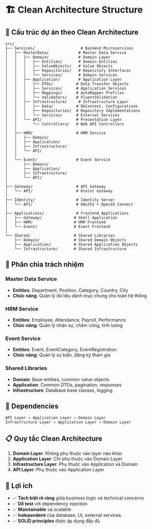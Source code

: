 # 🏗️ Clean Architecture Structure

## 📁 Cấu trúc dự án theo Clean Architecture

```
src/
├── Services/                    # Backend Microservices
│   ├── MasterData/             # Master Data Service
│   │   ├── Domain/             # Domain Layer
│   │   │   ├── Entities/       # Domain Entities
│   │   │   ├── ValueObjects/   # Value Objects
│   │   │   ├── Repositories/   # Repository Interfaces
│   │   │   └── Services/       # Domain Services
│   │   ├── Application/        # Application Layer
│   │   │   ├── DTOs/          # Data Transfer Objects
│   │   │   ├── Services/      # Application Services
│   │   │   ├── Mappings/      # AutoMapper Profiles
│   │   │   └── Validators/    # FluentValidation
│   │   ├── Infrastructure/     # Infrastructure Layer
│   │   │   ├── Data/          # DbContext, Configurations
│   │   │   ├── Repositories/  # Repository Implementations
│   │   │   └── Services/      # External Services
│   │   └── API/               # Presentation Layer
│   │       └── Controllers/   # Web API Controllers
│   │
│   ├── HRM/                   # HRM Service
│   │   ├── Domain/
│   │   ├── Application/
│   │   ├── Infrastructure/
│   │   └── API/
│   │
│   └── Event/                 # Event Service
│       ├── Domain/
│       ├── Application/
│       ├── Infrastructure/
│       └── API/
│
├── Gateway/                   # API Gateway
│   └── API/                   # Ocelot Gateway
│
├── Identity/                  # Identity Server
│   └── API/                   # OAuth2 + OpenID Connect
│
├── Applications/              # Frontend Applications
│   ├── Gateway/              # Shell Application
│   ├── HRM/                  # HRM Frontend
│   └── Event/                # Event Frontend
│
└── Shared/                   # Shared Libraries
    ├── Domain/               # Shared Domain Objects
    ├── Application/          # Shared Application Objects
    └── Infrastructure/       # Shared Infrastructure
```

## 🎯 Phân chia trách nhiệm

### **Master Data Service**
- **Entities**: Department, Position, Category, Country, City
- **Chức năng**: Quản lý dữ liệu danh mục chung cho toàn hệ thống

### **HRM Service**
- **Entities**: Employee, Attendance, Payroll, Performance
- **Chức năng**: Quản lý nhân sự, chấm công, tính lương

### **Event Service**
- **Entities**: Event, EventCategory, EventRegistration
- **Chức năng**: Quản lý sự kiện, đăng ký tham gia

### **Shared Libraries**
- **Domain**: Base entities, common value objects
- **Application**: Common DTOs, pagination, responses
- **Infrastructure**: Database base classes, logging

## 🔄 Dependencies

```
API Layer → Application Layer → Domain Layer
Infrastructure Layer → Application Layer → Domain Layer
```

## 📋 Quy tắc Clean Architecture

1. **Domain Layer**: Không phụ thuộc vào layer nào khác
2. **Application Layer**: Chỉ phụ thuộc vào Domain Layer
3. **Infrastructure Layer**: Phụ thuộc vào Application và Domain
4. **API Layer**: Phụ thuộc vào Application Layer

## 🚀 Lợi ích

- ✅ **Tách biệt rõ ràng** giữa business logic và technical concerns
- ✅ **Dễ test** với dependency injection
- ✅ **Maintainable** và scalable
- ✅ **Independent** của database, UI, external services
- ✅ **SOLID principles** được áp dụng đầy đủ 